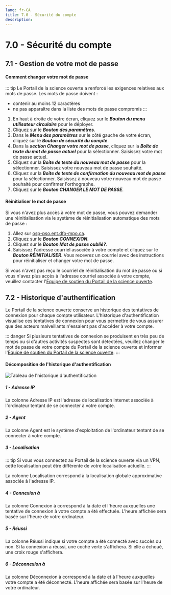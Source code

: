 ```yaml
---
lang: fr-CA
title: 7.0 - Sécurité du compte
description:
---
```


# 7.0 - Sécurité du compte

## 7.1 - Gestion de votre mot de passe

#### Comment changer votre mot de passe

::: tip
Le Portail de la science ouverte a renforcé les exigences relatives aux mots de passe. Les mots de passe doivent :
- contenir au moins 12 caractères
- ne pas apparaître dans la liste des mots de passe compromis
:::

1. En haut à droite de votre écran, cliquez sur le ***Bouton du menu utilisateur circulaire*** pour le déployer.
2. Cliquez sur le ***Bouton des paramètres***.
3. Dans le ***Menu des paramètres*** sur le côté gauche de votre écran, cliquez sur le ***Bouton de sécurité du compte***.
4. Dans la ***section Changer votre mot de passe***, cliquez sur la ***Boîte de texte du mot de passe actuel*** pour la sélectionner. Saisissez votre mot de passe actuel.
5. Cliquez sur la ***Boîte de texte du nouveau mot de passe*** pour la sélectionner. Saisissez votre nouveau mot de passe souhaité.
6. Cliquez sur la ***Boîte de texte de confirmation du nouveau mot de passe*** pour la sélectionner. Saisissez à nouveau votre nouveau mot de passe souhaité pour confirmer l'orthographe.
7. Cliquez sur le ***Bouton CHANGER LE MOT DE PASSE***.

#### Réinitialiser le mot de passe

Si vous n'avez plus accès à votre mot de passe, vous pouvez demander une réinitialisation via le système de réinitialisation automatique des mots de passe :
1. Allez sur [osp-pso.ent.dfo-mpo.ca](https://osp-pso.ent.dfo-mpo.ca/#/).
2. Cliquez sur le ***Bouton CONNEXION***.
3. Cliquez sur le ***Bouton Mot de passe oublié?***.
4. Saisissez l'adresse courriel associée à votre compte et cliquez sur le ***Bouton RÉINITIALISER***. Vous recevrez un courriel avec des instructions pour réinitialiser et changer votre mot de passe.

Si vous n'avez pas reçu le courriel de réinitialisation du mot de passe ou si vous n'avez plus accès à l'adresse courriel associée à votre compte, veuillez contacter l'[Équipe de soutien du Portail de la science ouverte](mailto:DFO.OpenScience-ScienceOuverte.MPO@dfo-mpo.gc.ca).

## 7.2 - Historique d'authentification

Le Portail de la science ouverte conserve un historique des tentatives de connexion pour chaque compte utilisateur. L'historique d'authentification visualise ces tentatives de connexion pour vous permettre de vous assurer que des acteurs malveillants n'essaient pas d'accéder à votre compte.

::: danger
Si plusieurs tentatives de connexion se produisent en très peu de temps ou si d'autres activités suspectes sont détectées, veuillez changer le mot de passe de votre compte du Portail de la science ouverte et informer l'[Équipe de soutien du Portail de la science ouverte](mailto:DFO.OpenScience-ScienceOuverte.MPO@dfo-mpo.gc.ca).
:::

#### Décomposition de l'historique d'authentification

![Tableau de l'historique d'authentification](/images/authentication_history_table.png)

##### 1 - Adresse IP

La colonne Adresse IP est l'adresse de localisation Internet associée à l'ordinateur tentant de se connecter à votre compte.

##### 2 - Agent

La colonne Agent est le système d'exploitation de l'ordinateur tentant de se connecter à votre compte.

##### 3 - Localisation

::: tip
Si vous vous connectez au Portail de la science ouverte via un VPN, cette localisation peut être différente de votre localisation actuelle.
:::

La colonne Localisation correspond à la localisation globale approximative associée à l'adresse IP.

##### 4 - Connexion à

La colonne Connexion à correspond à la date et l'heure auxquelles une tentative de connexion à votre compte a été effectuée. L'heure affichée sera basée sur l'heure de votre ordinateur.

##### 5 - Réussi

La colonne Réussi indique si votre compte a été connecté avec succès ou non. Si la connexion a réussi, une coche verte s'affichera. Si elle a échoué, une croix rouge s'affichera.

##### 6 - Déconnexion à

La colonne Déconnexion à correspond à la date et à l'heure auxquelles votre compte a été déconnecté. L'heure affichée sera basée sur l'heure de votre ordinateur.
